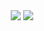 <!--타이틀 부분-->
<div align="center">
  <img src="https://github-readme-stats.vercel.app/api?username=hdh985&show_icons=true&theme=radical" />
  <img src="https://github-readme-stats.vercel.app/api/top-langs/?username=hdh985&layout=compact" />
</div>

